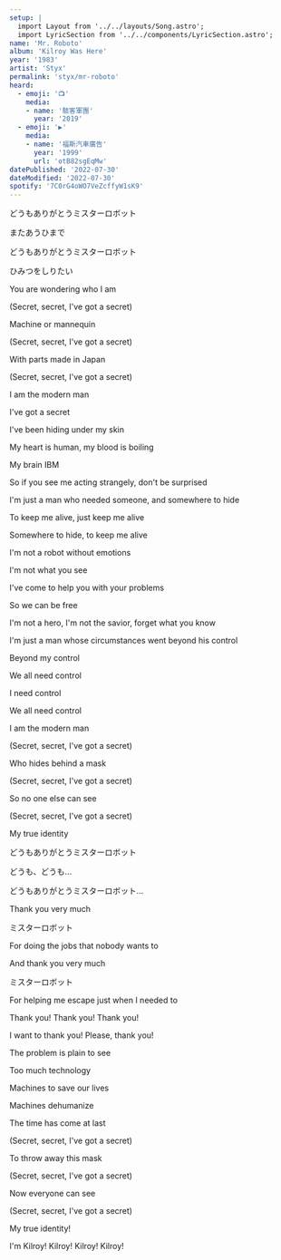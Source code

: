 ```yaml
---
setup: |
  import Layout from '../../layouts/Song.astro';
  import LyricSection from '../../components/LyricSection.astro';
name: 'Mr. Roboto'
album: 'Kilroy Was Here'
year: '1983'
artist: 'Styx'
permalink: 'styx/mr-roboto'
heard:
  - emoji: '📺'
    media:
    - name: '駭客軍團'
      year: '2019'
  - emoji: '▶️'
    media:
    - name: '福斯汽車廣告'
      year: '1999'
      url: 'otB82sgEqMw'
datePublished: '2022-07-30'
dateModified: '2022-07-30'
spotify: '7C0rG4oWO7VeZcffyW1sK9'
---
```


<LyricSection>

どうもありがとうミスターロボット

またあうひまで

どうもありがとうミスターロボット

ひみつをしりたい

</LyricSection>

<LyricSection>

You are wondering who I am

(Secret, secret, I've got a secret)

Machine or mannequin

(Secret, secret, I've got a secret)

With parts made in Japan

(Secret, secret, I've got a secret)

I am the modern man

</LyricSection>

<LyricSection>

I've got a secret

I've been hiding under my skin

My heart is human, my blood is boiling

My brain IBM

So if you see me acting strangely, don't be surprised

I'm just a man who needed someone, and somewhere to hide

To keep me alive, just keep me alive

Somewhere to hide, to keep me alive

</LyricSection>

<LyricSection>

I'm not a robot without emotions

I'm not what you see

I've come to help you with your problems

So we can be free

I'm not a hero, I'm not the savior, forget what you know

I'm just a man whose circumstances went beyond his control

Beyond my control

We all need control

I need control

We all need control

</LyricSection>

<LyricSection>

I am the modern man

(Secret, secret, I've got a secret)

Who hides behind a mask

(Secret, secret, I've got a secret)

So no one else can see

(Secret, secret, I've got a secret)

My true identity

</LyricSection>

<LyricSection>

どうもありがとうミスターロボット

どうも、どうも...

どうもありがとうミスターロボット...

</LyricSection>

<LyricSection>

Thank you very much

ミスターロボット

For doing the jobs that nobody wants to

And thank you very much

ミスターロボット

For helping me escape just when I needed to

Thank you! Thank you! Thank you!

I want to thank you! Please, thank you!

</LyricSection>

<LyricSection>

The problem is plain to see

Too much technology

Machines to save our lives

Machines dehumanize

</LyricSection>

<LyricSection>

The time has come at last

(Secret, secret, I've got a secret)

To throw away this mask

(Secret, secret, I've got a secret)

Now everyone can see

(Secret, secret, I've got a secret)

My true identity!

I'm Kilroy! Kilroy! Kilroy! Kilroy!

</LyricSection>
